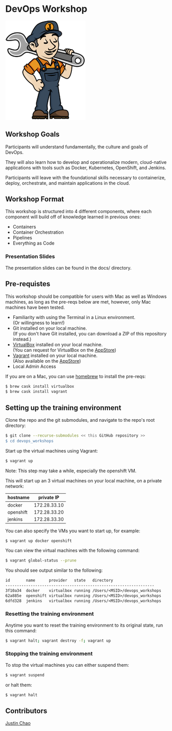 # DevOps Workshop

<img src="docs/images/jenkins_JCasC.png" width="250">

## Workshop Goals

Participants will understand fundamentally, the culture and goals of DevOps.

They will also learn how to develop and operationalize modern, 
cloud-native applications with tools such as Docker, Kubernetes, OpenShift, and Jenkins.

Participants will leave with the foundational skills necessary to 
containerize, deploy, orchestrate, and maintain applications in the cloud.


## Workshop Format
This workshop is structured into 4 different components, where each component will build off of knowledge learned in previous ones:
- Containers
- Container Orchestration
- Pipelines
- Everything as Code

### Presentation Slides
The presentation slides can be found in the docs/ directory.  


## Pre-requistes
This workshop should be compatible for users with Mac as well as Windows machines, 
as long as the pre-reqs below are met, however, only Mac machines have been tested.


- Familiarity with using the Terminal in a Linux environment.   
(Or willingness to learn!)
- Git installed on your local machine.  
(If you don't have Git installed, you can download a ZIP of this repository instead.)
- [VirtualBox](https://www.virtualbox.org/wiki/Downloads) installed on your local machine.   
(You can request for VirtualBox on the [AppStore](http://appstore.uhc.com/AppInfo/AppVersionId/18189?BackToList=/AppList/AppList))
- [Vagrant](https://www.vagrantup.com/docs/installation/) installed on your local machine.   
(Also available on the [AppStore](http://appstore.uhc.com/AppInfo/AppVersionId/15331?BackToList=/AppList/AppList))
- Local Admin Access 

If you are on a Mac, you can use [homebrew](https://brew.sh/) to install the pre-reqs:
```bash
$ brew cask install virtualbox
$ brew cask install vagrant
```

## Setting up the training environment
Clone the repo and the git submodules, and navigate to the repo's root directory:
```bash
$ git clone --recurse-submodules << this GitHub repository >>
$ cd devops_workshops
```

Start up the virtual machines using Vagrant:  
```bash
$ vagrant up
```
Note: This step may take a while, especially the openshift VM.

This will start up an 3 virtual machines on your local machine, on a private network:  

hostname  | private IP
---       | ---
docker    | 172.28.33.10
openshift | 172.28.33.20
jenkins   | 172.28.33.30


You can also specify the VMs you want to start up, for example:
```bash
$ vagrant up docker openshift
```


You can view the virtual machines with the following command:
```bash
$ vagrant global-status --prune
```

You should see output similar to the following:
```
id       name      provider   state   directory
-----------------------------------------------------------------
3f10a34  docker    virtualbox running /Users/<MSID>/devops_workshops
62a885e  openshift virtualbox running /Users/<MSID>/devops_workshops
6dfd328  jenkins   virtualbox running /Users/<MSID>/devops_workshops
```


### Resetting the training environment
Anytime you want to reset the training environment to its original state, run this command:

```bash
$ vagrant halt; vagrant destroy -f; vagrant up
```

### Stopping the training environment
To stop the virtual machines you can either suspend them:

```bash
$ vagrant suspend
```

or halt them:
```bash
$ vagrant halt
```


## Contributors
[Justin Chao](mailto:justin.chao@optum.com)

